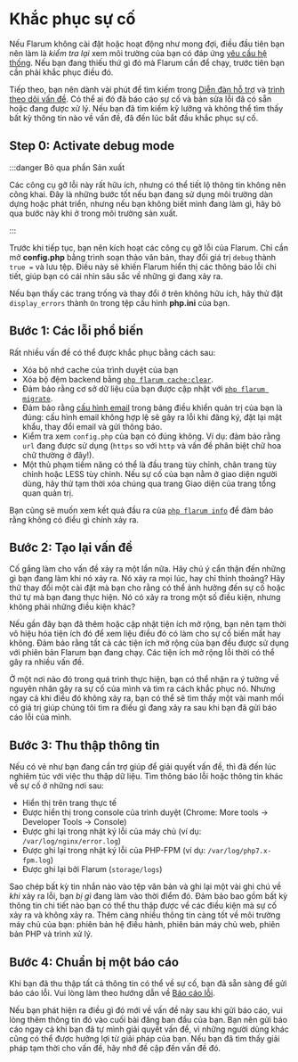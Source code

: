 # Khắc phục sự cố

Nếu Flarum không cài đặt hoặc hoạt động như mong đợi, điều đầu tiên bạn nên làm là *kiểm tra lại* xem môi trường của bạn có đáp ứng [yêu cầu hệ thống](install.md#server-requirements). Nếu bạn đang thiếu thứ gì đó mà Flarum cần để chạy, trước tiên bạn cần phải khắc phục điều đó.

Tiếp theo, bạn nên dành vài phút để tìm kiếm trong [Diễn đàn hỗ trợ](https://discuss.flarum.org/t/support) và [trình theo dõi vấn đề](https://github.com/flarum/core/issues). Có thể ai đó đã báo cáo sự cố và bản sửa lỗi đã có sẵn hoặc đang được xử lý. Nếu bạn đã tìm kiếm kỹ lưỡng và không thể tìm thấy bất kỳ thông tin nào về vấn đề, đã đến lúc bắt đầu khắc phục sự cố.

## Step 0: Activate debug mode

:::danger Bỏ qua phần Sản xuất

Các công cụ gỡ lỗi này rất hữu ích, nhưng có thể tiết lộ thông tin không nên công khai. Đây là những bước tốt nếu bạn đang sử dụng môi trường dàn dựng hoặc phát triển, nhưng nếu bạn không biết mình đang làm gì, hãy bỏ qua bước này khi ở trong môi trường sản xuất.

:::

Trước khi tiếp tục, bạn nên kích hoạt các công cụ gỡ lỗi của Flarum. Chỉ cần mở **config.php** bằng trình soạn thảo văn bản, thay đổi giá trị `debug` thành `true =` và lưu tệp. Điều này sẽ khiến Flarum hiển thị các thông báo lỗi chi tiết, giúp bạn có cái nhìn sâu sắc về những gì đang xảy ra.

Nếu bạn thấy các trang trống và thay đổi ở trên không hữu ích, hãy thử đặt `display_errors` thành `On` trong tệp cấu hình **php.ini** của bạn.

## Bước 1: Các lỗi phổ biến

Rất nhiều vấn đề có thể được khắc phục bằng cách sau:

* Xóa bộ nhớ cache của trình duyệt của bạn
* Xóa bộ đệm backend bằng [`php flarum cache:clear`](console.md).
* Đảm bảo rằng cơ sở dữ liệu của bạn được cập nhật với [`php flarum migrate`](console.md).
* Đảm bảo rằng [cấu hình email](mail.md) trong bảng điều khiển quản trị của bạn là đúng: cấu hình email không hợp lệ sẽ gây ra lỗi khi đăng ký, đặt lại mật khẩu, thay đổi email và gửi thông báo.
* Kiểm tra xem `config.php` của bạn có đúng không. Ví dụ: đảm bảo rằng `url` đang được sử dụng (`https` so với `http` và vấn đề phân biệt chữ hoa chữ thường ở đây!).
* Một thủ phạm tiềm năng có thể là đầu trang tùy chỉnh, chân trang tùy chỉnh hoặc LESS tùy chỉnh. Nếu sự cố của bạn nằm ở giao diện người dùng, hãy thử tạm thời xóa chúng qua trang Giao diện của trang tổng quan quản trị.

Bạn cũng sẽ muốn xem kết quả đầu ra của [`php flarum info`](console.md) để đảm bảo rằng không có điều gì chính xảy ra.

## Bước 2: Tạo lại vấn đề

Cố gắng làm cho vấn đề xảy ra một lần nữa. Hãy chú ý cẩn thận đến những gì bạn đang làm khi nó xảy ra. Nó xảy ra mọi lúc, hay chỉ thỉnh thoảng? Hãy thử thay đổi một cài đặt mà bạn cho rằng có thể ảnh hưởng đến sự cố hoặc thứ tự mà bạn đang thực hiện. Nó có xảy ra trong một số điều kiện, nhưng không phải những điều kiện khác?

Nếu gần đây bạn đã thêm hoặc cập nhật tiện ích mở rộng, bạn nên tạm thời vô hiệu hóa tiện ích đó để xem liệu điều đó có làm cho sự cố biến mất hay không. Đảm bảo rằng tất cả các tiện ích mở rộng của bạn đều được sử dụng với phiên bản Flarum bạn đang chạy. Các tiện ích mở rộng lỗi thời có thể gây ra nhiều vấn đề.

Ở một nơi nào đó trong quá trình thực hiện, bạn có thể nhận ra ý tưởng về nguyên nhân gây ra sự cố của mình và tìm ra cách khắc phục nó. Nhưng ngay cả khi điều đó không xảy ra, bạn có thể sẽ tìm thấy một vài manh mối có giá trị giúp chúng tôi tìm ra điều gì đang xảy ra sau khi bạn đã gửi báo cáo lỗi của mình.

## Bước 3: Thu thập thông tin

Nếu có vẻ như bạn đang cần trợ giúp để giải quyết vấn đề, thì đã đến lúc nghiêm túc với việc thu thập dữ liệu. Tìm thông báo lỗi hoặc thông tin khác về sự cố ở những nơi sau:

* Hiển thị trên trang thực tế
* Được hiển thị trong console của trình duyệt (Chrome: More tools -> Developer Tools -> Console)
* Được ghi lại trong nhật ký lỗi của máy chủ (ví dụ: `/var/log/nginx/error.log`)
* Được ghi lại trong nhật ký lỗi của PHP-FPM (ví dụ: `/var/log/php7.x-fpm.log`)
* Được ghi lại bởi Flarum (`storage/logs`)

Sao chép bất kỳ tin nhắn nào vào tệp văn bản và ghi lại một vài ghi chú về *khi* xảy ra lỗi, bạn *bị gì* đang làm vào thời điểm đó. Đảm bảo bao gồm bất kỳ thông tin chi tiết nào bạn có thể thu thập được về các điều kiện mà sự cố xảy ra và không xảy ra. Thêm càng nhiều thông tin càng tốt về môi trường máy chủ của bạn: phiên bản hệ điều hành, phiên bản máy chủ web, phiên bản PHP và trình xử lý.

## Bước 4: Chuẩn bị một báo cáo

Khi bạn đã thu thập tất cả thông tin có thể về sự cố, bạn đã sẵn sàng để gửi báo cáo lỗi. Vui lòng làm theo hướng dẫn về [Báo cáo lỗi](bugs.md).

Nếu bạn phát hiện ra điều gì đó mới về vấn đề này sau khi gửi báo cáo, vui lòng thêm thông tin đó vào cuối bài đăng ban đầu của bạn. Bạn nên gửi báo cáo ngay cả khi bạn đã tự mình giải quyết vấn đề, vì những người dùng khác cũng có thể được hưởng lợi từ giải pháp của bạn. Nếu bạn đã tìm thấy giải pháp tạm thời cho vấn đề, hãy nhớ đề cập đến vấn đề đó.